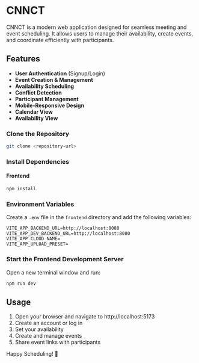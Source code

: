 # CNNCT 
CNNCT is a modern web application designed for seamless meeting and event scheduling. It allows users to manage their availability, create events, and coordinate efficiently with participants.


## Features
- **User Authentication** (Signup/Login)
- **Event Creation & Management**
- **Availability Scheduling**
- **Conflict Detection**
- **Participant Management**
- **Mobile-Responsive Design**
- **Calendar View**
- **Availability View**



### Clone the Repository
```sh
git clone <repository-url>
```

### Install Dependencies
#### Frontend
```sh
npm install
```



### Environment Variables
Create a `.env` file in the `frontend` directory and add the following variables:
```
VITE_APP_BACKEND_URL=http://localhost:8080
VITE_APP_DEV_BACKEND_URL=http://localhost:8080
VITE_APP_CLOUD_NAME=
VITE_APP_UPLOAD_PRESET=
```



### Start the Frontend Development Server
Open a new terminal window and run:
```sh
npm run dev
```

## Usage
1. Open your browser and navigate to http://localhost:5173
2. Create an account or log in
3. Set your availability
4. Create and manage events
5. Share event links with participants


Happy Scheduling! 🚀

